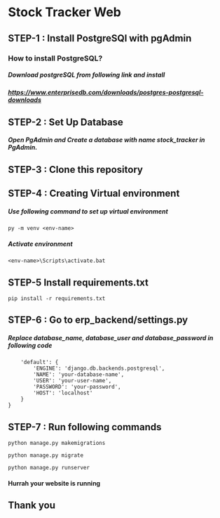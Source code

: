 # Stock Tracker Web

## STEP-1 : Install PostgreSQl with pgAdmin
### How to install PostgreSQL?
##### Download postgreSQL from following link and install 
##### https://www.enterprisedb.com/downloads/postgres-postgresql-downloads

## STEP-2 : Set Up Database 
##### Open PgAdmin and Create a database with name stock_tracker in PgAdmin.

## STEP-3 : Clone this repository

## STEP-4 : Creating Virtual environment
##### Use following command to set up virtual environment
```py -m venv <env-name>```
##### Activate environment
```<env-name>\Scripts\activate.bat```

## STEP-5 Install requirements.txt
```pip install -r requirements.txt```

## STEP-6 : Go to erp_backend/settings.py
##### Replace database_name, database_user and database_password in following code

```DATABASES = {
    'default': {
        'ENGINE': 'django.db.backends.postgresql',
        'NAME': 'your-database-name',
        'USER': 'your-user-name',
        'PASSWORD': 'your-password',
        'HOST': 'localhost'
    }
} 
```



## STEP-7 : Run following commands
```python manage.py makemigrations```

```python manage.py migrate```

```python manage.py runserver```

#### Hurrah your website is running


## Thank you


